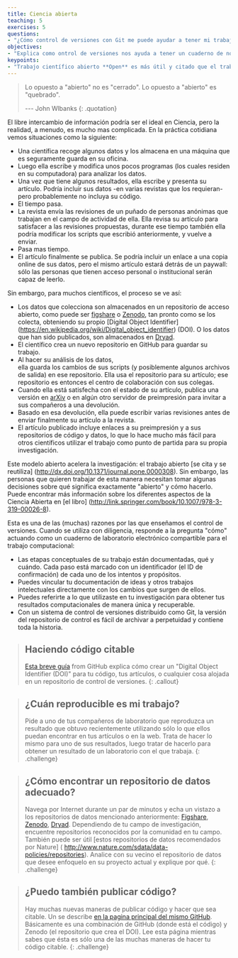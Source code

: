```yaml
---
title: Ciencia abierta
teaching: 5
exercises: 5
questions:
- "¿Cómo control de versiones con Git me puede ayudar a tener mi trabajo **open**?"
objectives:
- "Explica como ontrol de versiones nos ayuda a tener un cuaderno de notas electrónico para todo nuestro trabajo computacional."
keypoints:
- "Trabajo científico abierto **Open** es más útil y citado que el trabajo que no lo es."
---
```


> Lo opuesto a "abierto" no es "cerrado". 
> Lo opuesto a "abierto" es "quebrado".
>
>--- John Wlbanks
{: .quotation}

El libre intercambio de información podría ser el ideal en Ciencia, pero la realidad, a menudo, es mucho mas complicada.
En la práctica cotidiana vemos situaciones como la siguiente:  

*   Una científica recoge algunos datos y los almacena en una máquina
    que es seguramente guarda en su oficina.
*   Luego ella escribe y modifica unos pocos programas
    (los cuales residen en su computadora)
    para analizar los datos.
*   Una vez que tiene algunos resultados,
    ella escribe y presenta su artículo.
    Podría incluir sus datos -en varias revistas que los requieran- pero
    probablemente no incluya su código.
*   El tiempo pasa.
*   La revista envía las revisiones de un puñado de personas anónimas que trabajan en el campo de actividad de ella.
    Ella revisa su artículo para satisfacer a las revisiones propuestas,
    durante ese tiempo también ella podría modificar los scripts que escribió anteriormente,
    y vuelve a enviar.
*   Pasa mas tiempo.
*   El artículo finalmente se publica.
    Se podría incluir un enlace a una copia online de sus datos,
    pero el mismo artículo estará detrás de un paywall:
    sólo las personas que tienen acceso personal o institucional
    serán capaz de leerlo.

Sin embargo, para muchos científicos, el proceso se ve así:

*   Los datos que colecciona son almacenados en un repositorio de acceso abierto, 
    como puede ser [figshare](http://figshare.com/) o
    [Zenodo](http://zenodo.org), tan pronto como se los colecta,
    obteniendo su propio 
    [Digital Object Identifier] (https://en.wikipedia.org/wiki/Digital_object_identifier) (DOI).
    O los datos que han sido publicados, son almacenados en
    [Dryad](http://datadryad.org/).
*   El científico crea un nuevo repositorio en GitHub para guardar su trabajo.
*   Al hacer su análisis de los datos,  
    ella guarda los cambios de sus scripts
    (y posiblemente algunos archivos de salida)
    en ese repositorio.
    Ella usa el repositorio para su artículo; 
    ese repositorio es entonces el centro de colaboración con sus colegas.
*   Cuando ella está satisfecha con el estado de su artículo, 
    publica una versión en [arXiv](http://arxiv.org/)
    o en algún otro servidor de preimpresión
    para invitar a sus compañeros a una devolución. 
*   Basado en esa devolución, 
    ella puede escribir varias revisiones
    antes de enviar finalmente su artículo a la revista. 
*   El artículo publicado incluye enlaces a su preimpresión
    y a sus repositorios de código y datos,
    lo que lo hace mucho más fácil para otros científicos
    utilizar el trabajo como punto de partida para su propia investigación.

Este modelo abierto acelera la investigación: el trabajo abierto [se cita y se reutiliza]  (http://dx.doi.org/10.1371/journal.pone.0000308). 
Sin embargo, las personas que quieren trabajar de esta manera necesitan tomar algunas decisiones sobre qué significa exactamente "abierto" y cómo hacerlo. Puede encontrar más información sobre los diferentes aspectos de la Ciencia Abierta en [el libro] (http://link.springer.com/book/10.1007/978-3-319-00026-8).

Esta es una de las (muchas) razones por las que enseñamos el control de versiones. Cuando se utiliza con diligencia, responde a la pregunta "cómo" actuando como un cuaderno de laboratorio electrónico compartible para el trabajo computacional:

*   Las etapas conceptuales de su trabajo están documentadas,
    qué y cuándo. Cada paso está marcado con un identificador (el ID de confirmación)
    de cada uno de los intentos y propósitos.
*   Puedes vincular tu documentación de ideas y otros
    trabajos intelectuales directamente con los cambios que surgen de ellos.
*   Puedes referirte a lo que utilizaste en tu investigación para obtener tus
    resultados computacionales de manera única y recuperable.
*   Con un sistema de control de versiones distribuido como Git, la versión
    del repositorio de control es fácil de archivar a perpetuidad y contiene
    toda la historia.

> ## Haciendo código citable
>
> [Esta breve guía](https://guides.github.com/activities/citable-code/) from GitHub
> explica cómo crear un "Digital Object Identifier (DOI)" para tu código,
> tus artículos,
> o cualquier cosa alojada en un repositorio de control de versiones.
{: .callout}

> ## ¿Cuán reproducible es mi trabajo?
>
> Pide a uno de tus compañeros de laboratorio que reproduzca un resultado que obtuvo recientemente
> utilizando sólo lo que ellos puedan encontrar en tus artículos o en la web.
> Trata de hacer lo mismo para uno de sus resultados,
> luego tratar de hacerlo para obtener un resultado de un laboratorio con el que trabaja.
{: .challenge}

> ## ¿Cómo encontrar un repositorio de datos adecuado?
>
> Navega por Internet durante un par de minutos y echa un vistazo a los repositorios de datos
> mencionado anteriormente: [Figshare](http://figshare.com/), [Zenodo](http://zenodo.org),
> [Dryad](http://datadryad.org/). Dependiendo de tu campo de investigación,
> encuentre repositorios reconocidos por la comunidad en tu campo.
> También puede ser útil [estos repositorios de datos recomendados por Nature] (
> http://www.nature.com/sdata/data-policies/repositories).
> Analice con su vecino el repositorio de datos que desee
> enfoquelo en su proyecto actual y explique por qué.
{: .challenge}

> ## ¿Puedo también publicar código?
>
> Hay muchas nuevas maneras de publicar código y hacer que sea citable. Un
> se describe [en la pagina principal del mismo GitHub](
> https://guides.github.com/activities/citable-code/).
> Básicamente es una combinación de GitHub (donde está el código) y Zenodo (el
> repositorio que crea el DOI). Lee esta página mientras sabes
> que ésta es sólo una de las muchas maneras de hacer tu código citable.
{: .challenge}
